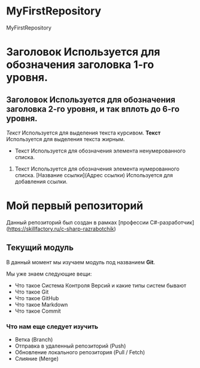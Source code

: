 # MyFirstRepository
 MyFirstRepository
# Заголовок	Используется для обозначения заголовка 1-го уровня.
## Заголовок	Используется для обозначения заголовка 2-го уровня, и так вплоть до 6-го уровня.
*Текст*	Используется для выделения текста курсивом.
**Текст**	Используется для выделения текста жирным.
* Текст	Используется для обозначения элемента ненумерованного списка.
1. Текст	Используется для обозначения элемента нумерованного списка.
[Название ссылки](Адрес ссылки)	Используется для добавления ссылки.

# Мой первый репозиторий

Данный репозиторий был создан в рамках [профессии C#-разработчик] (https://skillfactory.ru/c-sharp-razrabotchik)

## Текущий модуль
В данный момент мы изучаем модуль под названием **Git**.

Мы уже знаем следующие вещи:
* Что такое Система Контроля Версий и какие типы систем бывают
* Что такое Git
* Что такое GitHub
* Что такое Markdown
* Что такое Commit 

### Что нам еще следует изучить
* Ветка (Branch)
* Отправка в удаленный репозиторий (Push)
* Обновление локального репозитория (Pull / Fetch)
* Слияние (Merge)
